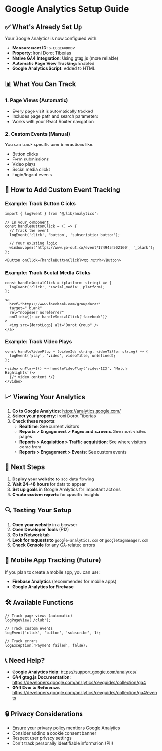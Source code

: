 # Google Analytics Setup Guide

## ✅ What's Already Set Up

Your Google Analytics is now configured with:
- **Measurement ID**: `G-EEQE60DDDV`
- **Property**: Ironi Dorot Tiberias
- **Native GA4 Integration**: Using gtag.js (more reliable)
- **Automatic Page View Tracking**: Enabled
- **Google Analytics Script**: Added to HTML

## 📊 What You Can Track

### 1. **Page Views** (Automatic)
- Every page visit is automatically tracked
- Includes page path and search parameters
- Works with your React Router navigation

### 2. **Custom Events** (Manual)
You can track specific user interactions like:
- Button clicks
- Form submissions
- Video plays
- Social media clicks
- Login/logout events

## 🔧 How to Add Custom Event Tracking

### Example: Track Button Clicks

```tsx
import { logEvent } from '@/lib/analytics';

// In your component
const handleButtonClick = () => {
  // Track the event
  logEvent('click', 'button', 'subscription_button');
  
  // Your existing logic
  window.open('https://www.go-out.co/event/1749454502160', '_blank');
};

<Button onClick={handleButtonClick}>לרכישת מנוי</Button>
```

### Example: Track Social Media Clicks

```tsx
const handleSocialClick = (platform: string) => {
  logEvent('click', 'social_media', platform);
};

<a 
  href="https://www.facebook.com/groupdorot" 
  target="_blank" 
  rel="noopener noreferrer"
  onClick={() => handleSocialClick('facebook')}
>
  <img src={dorotLogo} alt="Dorot Group" />
</a>
```

### Example: Track Video Plays

```tsx
const handleVideoPlay = (videoId: string, videoTitle: string) => {
  logEvent('play', 'video', videoTitle, undefined);
};

<video onPlay={() => handleVideoPlay('video-123', 'Match Highlights')}>
  {/* video content */}
</video>
```

## 📈 Viewing Your Analytics

1. **Go to Google Analytics**: https://analytics.google.com/
2. **Select your property**: Ironi Dorot Tiberias
3. **Check these reports**:
   - **Realtime**: See current visitors
   - **Reports > Engagement > Pages and screens**: See most visited pages
   - **Reports > Acquisition > Traffic acquisition**: See where visitors come from
   - **Reports > Engagement > Events**: See custom events

## 🚀 Next Steps

1. **Deploy your website** to see data flowing
2. **Wait 24-48 hours** for data to appear
3. **Set up goals** in Google Analytics for important actions
4. **Create custom reports** for specific insights

## 🔍 Testing Your Setup

1. **Open your website** in a browser
2. **Open Developer Tools** (F12)
3. **Go to Network tab**
4. **Look for requests to** `google-analytics.com` or `googletagmanager.com`
5. **Check Console** for any GA-related errors

## 📱 Mobile App Tracking (Future)

If you plan to create a mobile app, you can use:
- **Firebase Analytics** (recommended for mobile apps)
- **Google Analytics for Firebase**

## 🛠️ Available Functions

```tsx
// Track page views (automatic)
logPageView('/club');

// Track custom events
logEvent('click', 'button', 'subscribe', 1);

// Track errors
logException('Payment failed', false);
```

## 📞 Need Help?

- **Google Analytics Help**: https://support.google.com/analytics/
- **GA4 gtag.js Documentation**: https://developers.google.com/analytics/devguides/collection/ga4
- **GA4 Events Reference**: https://developers.google.com/analytics/devguides/collection/ga4/events

## 🔒 Privacy Considerations

- Ensure your privacy policy mentions Google Analytics
- Consider adding a cookie consent banner
- Respect user privacy settings
- Don't track personally identifiable information (PII) 
